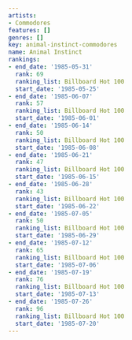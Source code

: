 ```yaml
---
artists:
- Commodores
features: []
genres: []
key: animal-instinct-commodores
name: Animal Instinct
rankings:
- end_date: '1985-05-31'
  rank: 69
  ranking_list: Billboard Hot 100
  start_date: '1985-05-25'
- end_date: '1985-06-07'
  rank: 57
  ranking_list: Billboard Hot 100
  start_date: '1985-06-01'
- end_date: '1985-06-14'
  rank: 50
  ranking_list: Billboard Hot 100
  start_date: '1985-06-08'
- end_date: '1985-06-21'
  rank: 47
  ranking_list: Billboard Hot 100
  start_date: '1985-06-15'
- end_date: '1985-06-28'
  rank: 43
  ranking_list: Billboard Hot 100
  start_date: '1985-06-22'
- end_date: '1985-07-05'
  rank: 50
  ranking_list: Billboard Hot 100
  start_date: '1985-06-29'
- end_date: '1985-07-12'
  rank: 65
  ranking_list: Billboard Hot 100
  start_date: '1985-07-06'
- end_date: '1985-07-19'
  rank: 76
  ranking_list: Billboard Hot 100
  start_date: '1985-07-13'
- end_date: '1985-07-26'
  rank: 96
  ranking_list: Billboard Hot 100
  start_date: '1985-07-20'
---
```


